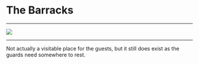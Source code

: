 # The Barracks
---
![](https://lh5.googleusercontent.com/XC2EnGljl4HGl2i9-buh_ov_qaVJCArT39c0BQB_STkZrooDFmtP15aUuwY1BQuprwjQAJ883VvCzuT8TAaGNP_nMSdEU3zAoV8buKZ7WvTLjCAUNtMFGmFveBuQzLj7iHJObW4K)

---

Not actually a visitable place for the guests, but it still does exist as the guards need somewhere to rest.